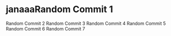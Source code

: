 # janaaaRandom Commit 1
Random Commit 2
Random Commit 3
Random Commit 4
Random Commit 5
Random Commit 6
Random Commit 7

